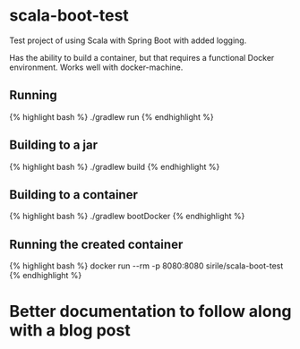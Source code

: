 # scala-boot-test

Test project of using Scala with Spring Boot with added logging.

Has the ability to build a container, but that requires a functional Docker environment. Works well with docker-machine.

## Running

{% highlight bash %}
./gradlew run
{% endhighlight %}

## Building to a jar

{% highlight bash %}
./gradlew build
{% endhighlight %}

## Building to a container

{% highlight bash %}
./gradlew bootDocker
{% endhighlight %}

## Running the created container

{% highlight bash %}
docker run --rm -p 8080:8080 sirile/scala-boot-test
{% endhighlight %}

# Better documentation to follow along with a blog post